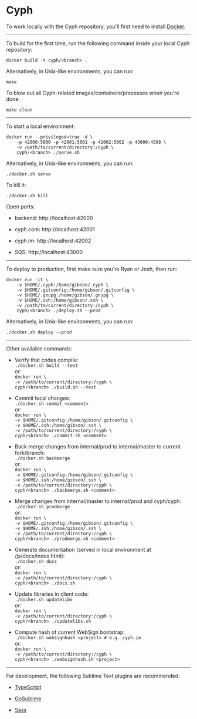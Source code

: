 # Cyph

To work locally with the Cyph repository, you'll first need to install [Docker](http://www.docker.com/).

---

To build for the first time, run the following command inside your local Cyph repository:

	docker build -t cyph/<branch> .

Alternatively, in Unix-like environments, you can run:

	make

To blow out all Cyph-related images/containers/processes when you're done:

	make clean

---

To start a local environment:

	docker run --privileged=true -d \
		-p 42000:5000 -p 42001:5001 -p 42002:5002 -p 43000:4568 \
		-v /path/to/current/directory:/cyph \
		cyph/<branch> ./serve.sh

Alternatively, in Unix-like environments, you can run:

	./docker.sh serve

To kill it:

	./docker.sh kill

Open ports:

* backend: http://localhost:42000

* cyph.com: http://localhost:42001

* cyph.im: http://localhost:42002

* SQS: http://localhost:43000

---

To deploy to production, first make sure you're Ryan or Josh, then run:

	docker run -it \
		-v $HOME/.cyph:/home/gibson/.cyph \
		-v $HOME/.gitconfig:/home/gibson/.gitconfig \
		-v $HOME/.gnupg:/home/gibson/.gnupg \
		-v $HOME/.ssh:/home/gibson/.ssh \
		-v /path/to/current/directory:/cyph \
		cyph/<branch> ./deploy.sh --prod

Alternatively, in Unix-like environments, you can run:

	./docker.sh deploy --prod

---

Other available commands:

* Verify that codes compile:  
	`./docker.sh build --test`  
	or:  
	`docker run \`  
	`-v /path/to/current/directory:/cyph \`  
	`cyph/<branch> ./build.sh --test`

* Commit local changes:  
	`./docker.sh commit <comment>`  
	or:  
	`docker run \`  
	`-v $HOME/.gitconfig:/home/gibson/.gitconfig \`  
	`-v $HOME/.ssh:/home/gibson/.ssh \`  
	`-v /path/to/current/directory:/cyph \`  
	`cyph/<branch> ./commit.sh <comment>`

* Back merge changes from internal/prod to internal/master to current fork/branch:  
	`./docker.sh backmerge`  
	or:  
	`docker run \`  
	`-v $HOME/.gitconfig:/home/gibson/.gitconfig \`  
	`-v $HOME/.ssh:/home/gibson/.ssh \`  
	`-v /path/to/current/directory:/cyph \`  
	`cyph/<branch> ./backmerge.sh <comment>`

* Merge changes from internal/master to internal/prod and cyph/cyph:  
	`./docker.sh prodmerge`  
	or:  
	`docker run \`  
	`-v $HOME/.gitconfig:/home/gibson/.gitconfig \`  
	`-v $HOME/.ssh:/home/gibson/.ssh \`  
	`-v /path/to/current/directory:/cyph \`  
	`cyph/<branch> ./prodmerge.sh <comment>`

* Generate documentation (served in local environment at /js/docs/index.html):  
	`./docker.sh docs`  
	or:  
	`docker run \`  
	`-v /path/to/current/directory:/cyph \`  
	`cyph/<branch> ./docs.sh`

* Update libraries in client code:  
	`./docker.sh updatelibs`  
	or:  
	`docker run \`  
	`-v /path/to/current/directory:/cyph \`  
	`cyph/<branch> ./updatelibs.sh`

* Compute hash of current WebSign bootstrap:  
	`./docker.sh websignhash <project> # e.g. cyph.im`  
	or:  
	`docker run \`  
	`-v /path/to/current/directory:/cyph \`  
	`cyph/<branch> ./websignhash.sh <project>`

---

For development, the following Sublime Text plugins are recommended:

* [TypeScript](https://packagecontrol.io/packages/TypeScript)

* [GoSublime](https://packagecontrol.io/packages/GoSublime)

* [Sass](https://packagecontrol.io/packages/Sass)
